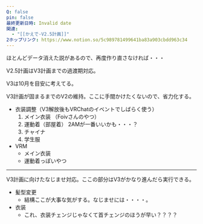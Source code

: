 ```yaml
---
Q: false
pin: false
最終更新日時: Invalid date
関連:
  - "[[かえで-V2.5計画]]"
2ホップリンク: https://www.notion.so/5c989781499641ba83a903cbdd963c34
---
```

ほとんどデータ消えた説があるので、再度作り直さなければ・・・

  

V2.5計画はV3計画までの過渡期対応。

V3は10月を目安に考えてる。

  

  

V3計画が固まるまでのV2の維持。ここに手間かけたくないので、省力化する。

- 衣装調整（V3解放後もVRChatのイベントでしばらく使う）
    1. メイン衣装 （Foivさんのやつ）
    2. 運動着（部屋着） 2AMが一番いいかも・・・？
    3. チャイナ
    4. 学生服
- VRM
    - メイン衣装
    - 運動着っぽいやつ

  

  

---

V3計画に向けたなじませ対応。ここの部分はV3がかなり進んだら実行できる。

- 髪型変更
    - 結構ここが大事な気がする。なじませには・・・・。
- 衣装
    - これ、衣装チェンジじゃなくて首チェンジのほうが早い？？？？